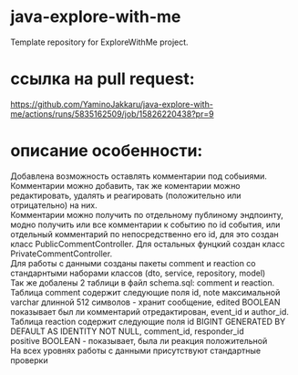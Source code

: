 # java-explore-with-me
Template repository for ExploreWithMe project.
# ссылка на pull request:
https://github.com/YaminoJakkaru/java-explore-with-me/actions/runs/5835162509/job/15826220438?pr=9
# описание особенности:
Добавлена возможность оставлять комментарии под собыиями.
<br/>
Комментарии можно добавить, так же коментарии можно редактировать, удалять и реагировать (положительно или отрицательно)
на них.
<br/>
Комментарии можно получить по отдельному публиному эндпоинту, модно получить или все комментарии к событию по id 
события, или отдельный комментарий по непосредственно его id, для это создан класс PublicCommentController.
Для остальных фунцкий создан класс PrivateCommentController.
<br/>
Для работы с данными созданы пакеты comment и reaction со стандарнтыми наборами классов 
(dto, service, repository, model)
<br/>
Так же добалены 2 таблици в файл schema.sql: comment и reaction.
<br/>
Таблица comment содержит следующие поля 
id, note максимальной varchar длинной 512 символов - хранит сообщение, edited BOOLEAN показывает был ли комментарий 
отредактирован, event_id и author_id.
<br/>
Таблица reaction содержит следующие поля id BIGINT GENERATED BY DEFAULT AS IDENTITY NOT NULL, comment_id, responder_id        
positive BOOLEAN - показывает, была ли реакция положительной
<br/>
На всех уровнях работы с данными присутствуют стандартные проверки

